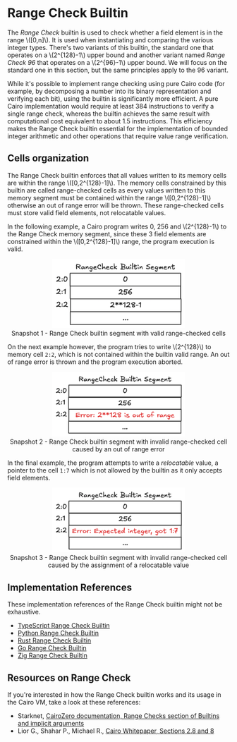 # Range Check Builtin

The _Range Check_ builtin is used to check whether a field element is in the range \\([0,n]\\).
It is used when instantiating and comparing the various integer types.
There's two variants of this builtin, the standard one that operates on a \\(2^{128}-1\\) upper bound and another variant named _Range Check 96_ that operates on a \\(2^{96}-1\\) upper bound. We will focus on the standard one in this section, but the same principles apply to the 96 variant.

While it's possible to implement range checking using pure Cairo code (for example, by decomposing a number into its binary representation and verifying each bit), using the builtin is significantly more efficient. A pure Cairo implementation would require at least 384 instructions to verify a single range check, whereas the builtin achieves the same result with computational cost equivalent to about 1.5 instructions. This efficiency makes the Range Check builtin essential for the implementation of bounded integer arithmetic and other operations that require value range verification.

## Cells organization

The Range Check builtin enforces that all values written to its memory cells are within the range \\([0,2^{128}-1]\\).
The memory cells constrained by this builtin are called range-checked cells as every values written to this memory segment must be contained within the range \\([0,2^{128}-1]\\) otherwise an out of range error will be thrown.
These range-checked cells must store valid field elements, not relocatable values.

In the following example, a Cairo program writes 0, 256 and \\(2^{128}-1\\) to the Range Check memory segment, since these 3 field elements are constrained within the \\([0,2^{128}-1]\\) range, the program execution is valid.

<div align="center">
  <img src="range-check-builtin-valid.png" alt="valid range_check builtin segment" width="300px"/>
</div>
<div align="center">
  <span class="caption">Snapshot 1 - Range Check builtin segment with valid range-checked cells</span>
</div>

On the next example however, the program tries to write \\(2^{128}\\) to memory cell `2:2`, which is not contained within the builtin valid range. An out of range error is thrown and the program execution aborted.

<div align="center">
  <img src="range-check-builtin-error1.png" alt="invalid range_check builtin segment" width="300px"/>
</div>
<div align="center">
  <span class="caption">Snapshot 2 - Range Check builtin segment with invalid range-checked cell caused by an out of range error</span>
</div>

In the final example, the program attempts to write a _relocatable_ value, a pointer to the cell `1:7` which is not allowed by the builtin as it only accepts field elements.

<div align="center">
  <img src="range-check-builtin-error2.png" alt="invalid range_check builtin segment" width="300px"/>
</div>
<div align="center">
  <span class="caption">Snapshot 3 - Range Check builtin segment with invalid range-checked cell caused by the assignment of a relocatable value</span>
</div>

## Implementation References

These implementation references of the Range Check builtin might not be exhaustive.

- [TypeScript Range Check Builtin](https://github.com/kkrt-labs/cairo-vm-ts/blob/58fd07d81cff4a4bb45c30ab99976ba66f0576ad/src/builtins/rangeCheck.ts)
- [Python Range Check Builtin](https://github.com/starkware-libs/cairo-lang/blob/0e4dab8a6065d80d1c726394f5d9d23cb451706a/src/starkware/cairo/lang/builtins/range_check/range_check_builtin_runner.py)
- [Rust Range Check Builtin](https://github.com/lambdaclass/cairo-vm/blob/41476335884bf600b62995f0c005be7d384eaec5/vm/src/vm/runners/builtin_runner/range_check.rs)
- [Go Range Check Builtin](https://github.com/NethermindEth/cairo-vm-go/blob/dc02d614497f5e59818313e02d2d2f321941cbfa/pkg/vm/builtins/range_check.go)
- [Zig Range Check Builtin](https://github.com/keep-starknet-strange/ziggy-starkdust/blob/55d83e61968336f6be93486d7acf8530ba868d7e/src/vm/builtins/builtin_runner/range_check.zig)

## Resources on Range Check

If you're interested in how the Range Check builtin works and its usage in the Cairo VM, take a look at these references:

- Starknet, [CairoZero documentation, Range Checks section of Builtins and implicit arguments](https://docs.cairo-lang.org/how_cairo_works/builtins.html#range-checks)
- Lior G., Shahar P., Michael R., [Cairo Whitepaper, Sections 2.8 and 8](https://eprint.iacr.org/2021/1063.pdf)
